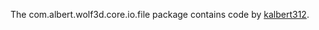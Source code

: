 The com.albert.wolf3d.core.io.file package contains code by [kalbert312](http://github.com/kalbert312).
